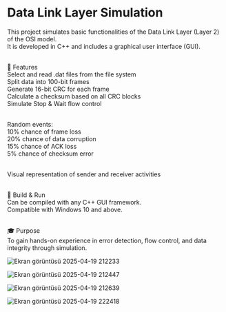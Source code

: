 # Data Link Layer Simulation
This project simulates basic functionalities of the Data Link Layer (Layer 2) of the OSI model.<br>
It is developed in C++ and includes a graphical user interface (GUI).<br><br>

🔧 Features<br>
Select and read .dat files from the file system<br>
Split data into 100-bit frames<br>
Generate 16-bit CRC for each frame<br>
Calculate a checksum based on all CRC blocks<br>
Simulate Stop & Wait flow control<br><br>

Random events:<br>
10% chance of frame loss<br>
20% chance of data corruption<br>
15% chance of ACK loss<br>
5% chance of checksum error<br><br>

Visual representation of sender and receiver activities<br><br>

📁 Build & Run<br>
Can be compiled with any C++ GUI framework.<br>
Compatible with Windows 10 and above.<br><br>

🎓 Purpose<br>
To gain hands-on experience in error detection, flow control, and data integrity through simulation.

![Ekran görüntüsü 2025-04-19 212233](https://github.com/user-attachments/assets/6d126a47-381a-4e77-b58e-9b075c0e23b3)

![Ekran görüntüsü 2025-04-19 212447](https://github.com/user-attachments/assets/9abcbc79-f175-437b-9ac0-b98640e3dd59)

![Ekran görüntüsü 2025-04-19 212639](https://github.com/user-attachments/assets/0eacb914-fd33-42a8-a69b-e3955ae0e6cd)

![Ekran görüntüsü 2025-04-19 222418](https://github.com/user-attachments/assets/fdffd3cf-cf2e-44a7-a5c0-7d5bb27d21ac)




